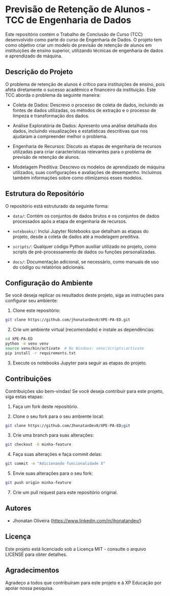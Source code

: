 # Previsão de Retenção de Alunos - TCC de Engenharia de Dados

Este repositório contém o Trabalho de Conclusão de Curso (TCC) desenvolvido como parte do curso de Engenharia de Dados. O projeto tem como objetivo criar um modelo de previsão de retenção de alunos em instituições de ensino superior, utilizando técnicas de engenharia de dados e aprendizado de máquina.

## Descrição do Projeto

O problema de retenção de alunos é crítico para instituições de ensino, pois afeta diretamente o sucesso acadêmico e financeiro da instituição. Este TCC aborda o problema da seguinte maneira:

- Coleta de Dados: Descrevo o processo de coleta de dados, incluindo as fontes de dados utilizadas, os métodos de extração e o processo de limpeza e transformação dos dados.

- Análise Exploratória de Dados: Apresento uma análise detalhada dos dados, incluindo visualizações e estatísticas descritivas que nos ajudaram a compreender melhor o problema.

- Engenharia de Recursos: Discuto as etapas de engenharia de recursos utilizadas para criar características relevantes para o problema de previsão de retenção de alunos.

- Modelagem Preditiva: Descrevo os modelos de aprendizado de máquina utilizados, suas configurações e avaliações de desempenho. Incluímos também informações sobre como otimizamos esses modelos.

## Estrutura do Repositório

O repositório está estruturado da seguinte forma:

- `data/`: Contém os conjuntos de dados brutos e os conjuntos de dados processados após a etapa de engenharia de recursos.

- `notebooks/`: Inclui Jupyter Notebooks que detalham as etapas do projeto, desde a coleta de dados até a modelagem preditiva.

- `scripts/`: Qualquer código Python auxiliar utilizado no projeto, como scripts de pré-processamento de dados ou funções personalizadas.

- `docs/`: Documentação adicional, se necessário, como manuais de uso do código ou relatórios adicionais.

## Configuração do Ambiente

Se você deseja replicar os resultados deste projeto, siga as instruções para configurar seu ambiente:

1. Clone este repositório:

```bash
git clone https://github.com/jhonatanDev0/XPE-PA-ED.git
```

2. Crie um ambiente virtual (recomendado) e instale as dependências:

```bash
cd XPE-PA-ED
python -m venv venv
source venv/bin/activate  # No Windows: venv\Scripts\activate
pip install -r requirements.txt
```

3. Execute os notebooks Jupyter para seguir as etapas do projeto.

## Contribuições

Contribuições são bem-vindas! Se você deseja contribuir para este projeto, siga estas etapas:

1. Faça um fork deste repositório.

2. Clone o seu fork para o seu ambiente local:

```bash
git clone https://github.com/JhonatanDev0/XPE-PA-ED;git
```

3. Crie uma branch para suas alterações:

```bash
git checkout -b minha-feature
```

4. Faça suas alterações e faça commit delas:

```bash
git commit -m "Adicionando funcionalidade X"
```

5. Envie suas alterações para o seu fork:

```bash
git push origin minha-feature
```

7. Crie um pull request para este repositório original.

## Autores

- Jhonatan Oliveira (https://www.linkedin.com/in/jhonatandev/)

## Licença

Este projeto está licenciado sob a Licença MIT - consulte o arquivo LICENSE para obter detalhes.

## Agradecimentos

Agradeço a todos que contribuíram para este projeto e à XP Educação por apoiar nossa pesquisa.
